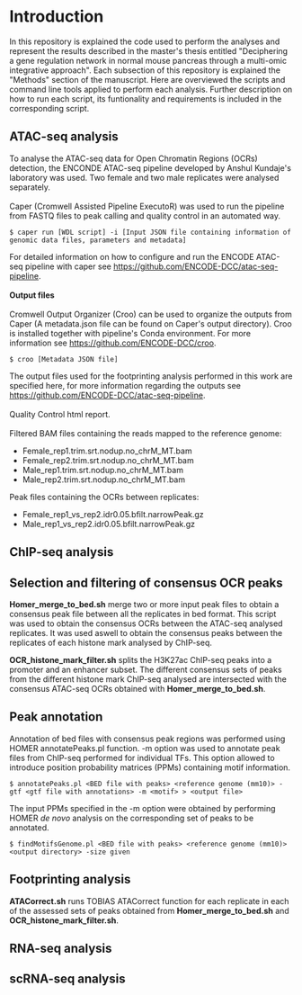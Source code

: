 # Introduction

In this repository is explained the code used to perform the analyses and represent the results described in the master's thesis entitled "Deciphering a gene regulation network in normal mouse pancreas through a multi-omic integrative approach". Each subsection of this repository is explained the "Methods" section of the manuscript. Here are overviewed the scripts and command line tools applied to perform each analysis. Further description on how to run each script, its funtionality and requirements is included in the corresponding script.

## ATAC-seq analysis
To analyse the ATAC-seq data for Open Chromatin Regions (OCRs) detection, the ENCONDE ATAC-seq pipeline developed by Anshul Kundaje's laboratory was used. Two female and two male replicates were analysed separately.
<br />
<br />
Caper (Cromwell Assisted Pipeline ExecutoR) was used to run the pipeline from FASTQ files to peak calling and quality control in an automated way.

```
$ caper run [WDL script] -i [Input JSON file containing information of genomic data files, parameters and metadata]
```
For detailed information on how to configure and run the ENCODE ATAC-seq pipeline with caper see https://github.com/ENCODE-DCC/atac-seq-pipeline.
<br />
<br />
**Output files**
<br />
<br />
Cromwell Output Organizer (Croo) can be used to organize the outputs from Caper (A metadata.json file can be found on Caper's output directory). Croo is installed together with pipeline's Conda environment. For more information see https://github.com/ENCODE-DCC/croo.
```
$ croo [Metadata JSON file]
```
The output files used for the footprinting analysis performed in this work are specified here, for more information regarding the outputs see https://github.com/ENCODE-DCC/atac-seq-pipeline. 
<br />
<br />
Quality Control html report.
<br />
<br />
Filtered BAM files containing the reads mapped to the reference genome:
- Female_rep1.trim.srt.nodup.no_chrM_MT.bam
- Female_rep2.trim.srt.nodup.no_chrM_MT.bam
- Male_rep1.trim.srt.nodup.no_chrM_MT.bam
- Male_rep2.trim.srt.nodup.no_chrM_MT.bam

Peak files containing the OCRs between replicates:
- Female_rep1_vs_rep2.idr0.05.bfilt.narrowPeak.gz
- Male_rep1_vs_rep2.idr0.05.bfilt.narrowPeak.gz

## ChIP-seq analysis

## Selection and filtering of consensus OCR peaks
**Homer_merge_to_bed.sh** merge two or more input peak files to obtain a consensus peak file between all the replicates in bed format. This script was used to obtain the consensus OCRs between the ATAC-seq analysed replicates. It was used aswell to obtain the consensus peaks between the replicates of each histone mark analysed by ChIP-seq.

**OCR_histone_mark_filter.sh** splits the H3K27ac ChIP-seq peaks into a promoter and an enhancer subset. The different consensus sets of peaks from the different histone mark ChIP-seq analysed are intersected with the consensus ATAC-seq OCRs obtained with **Homer_merge_to_bed.sh**.

## Peak annotation
Annotation of bed files with consensus peak regions was performed using HOMER annotatePeaks.pl function. -m option was used to annotate peak files from ChIP-seq performed for individual TFs. This option allowed to introduce position probability matrices (PPMs) containing motif information.
```
$ annotatePeaks.pl <BED file with peaks> <reference genome (mm10)> -gtf <gtf file with annotations> -m <motif> > <output file>
```
The input PPMs specified in the -m option were obtained by performing HOMER *de novo* analysis on the corresponding set of peaks to be annotated.
```
$ findMotifsGenome.pl <BED file with peaks> <reference genome (mm10)> <output directory> -size given
```
## Footprinting analysis
**ATACorrect.sh** runs TOBIAS ATACorrect function for each replicate in each of the assessed sets of peaks obtained from **Homer_merge_to_bed.sh** and **OCR_histone_mark_filter.sh**.

## RNA-seq analysis
## scRNA-seq analysis
